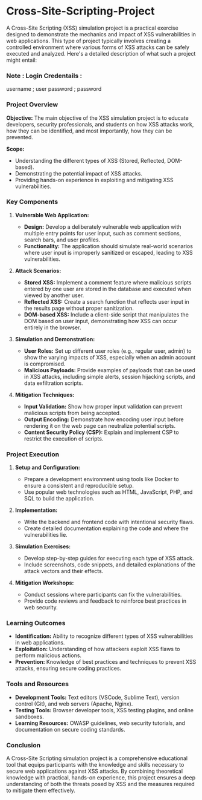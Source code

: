 # Cross-Site-Scripting-Project
A Cross-Site Scripting (XSS) simulation project is a practical exercise designed to demonstrate the mechanics and impact of XSS vulnerabilities in web applications. This type of project typically involves creating a controlled environment where various forms of XSS attacks can be safely executed and analyzed. Here's a detailed description of what such a project might entail:
### Note : Login Credentails :
username ; user
password ; password
### Project Overview

**Objective:**
The main objective of the XSS simulation project is to educate developers, security professionals, and students on how XSS attacks work, how they can be identified, and most importantly, how they can be prevented. 

**Scope:**
- Understanding the different types of XSS (Stored, Reflected, DOM-based).
- Demonstrating the potential impact of XSS attacks.
- Providing hands-on experience in exploiting and mitigating XSS vulnerabilities.

### Key Components

1. **Vulnerable Web Application:**
   - **Design:** Develop a deliberately vulnerable web application with multiple entry points for user input, such as comment sections, search bars, and user profiles.
   - **Functionality:** The application should simulate real-world scenarios where user input is improperly sanitized or escaped, leading to XSS vulnerabilities.

2. **Attack Scenarios:**
   - **Stored XSS:** Implement a comment feature where malicious scripts entered by one user are stored in the database and executed when viewed by another user.
   - **Reflected XSS:** Create a search function that reflects user input in the results page without proper sanitization.
   - **DOM-based XSS:** Include a client-side script that manipulates the DOM based on user input, demonstrating how XSS can occur entirely in the browser.

3. **Simulation and Demonstration:**
   - **User Roles:** Set up different user roles (e.g., regular user, admin) to show the varying impacts of XSS, especially when an admin account is compromised.
   - **Malicious Payloads:** Provide examples of payloads that can be used in XSS attacks, including simple alerts, session hijacking scripts, and data exfiltration scripts.

4. **Mitigation Techniques:**
   - **Input Validation:** Show how proper input validation can prevent malicious scripts from being accepted.
   - **Output Encoding:** Demonstrate how encoding user input before rendering it on the web page can neutralize potential scripts.
   - **Content Security Policy (CSP):** Explain and implement CSP to restrict the execution of scripts.

### Project Execution

1. **Setup and Configuration:**
   - Prepare a development environment using tools like Docker to ensure a consistent and reproducible setup.
   - Use popular web technologies such as HTML, JavaScript, PHP, and SQL to build the application.

2. **Implementation:**
   - Write the backend and frontend code with intentional security flaws.
   - Create detailed documentation explaining the code and where the vulnerabilities lie.

3. **Simulation Exercises:**
   - Develop step-by-step guides for executing each type of XSS attack.
   - Include screenshots, code snippets, and detailed explanations of the attack vectors and their effects.

4. **Mitigation Workshops:**
   - Conduct sessions where participants can fix the vulnerabilities.
   - Provide code reviews and feedback to reinforce best practices in web security.

### Learning Outcomes

- **Identification:** Ability to recognize different types of XSS vulnerabilities in web applications.
- **Exploitation:** Understanding of how attackers exploit XSS flaws to perform malicious actions.
- **Prevention:** Knowledge of best practices and techniques to prevent XSS attacks, ensuring secure coding practices.

### Tools and Resources

- **Development Tools:** Text editors (VSCode, Sublime Text), version control (Git), and web servers (Apache, Nginx).
- **Testing Tools:** Browser developer tools, XSS testing plugins, and online sandboxes.
- **Learning Resources:** OWASP guidelines, web security tutorials, and documentation on secure coding standards.

### Conclusion

A Cross-Site Scripting simulation project is a comprehensive educational tool that equips participants with the knowledge and skills necessary to secure web applications against XSS attacks. By combining theoretical knowledge with practical, hands-on experience, this project ensures a deep understanding of both the threats posed by XSS and the measures required to mitigate them effectively.
